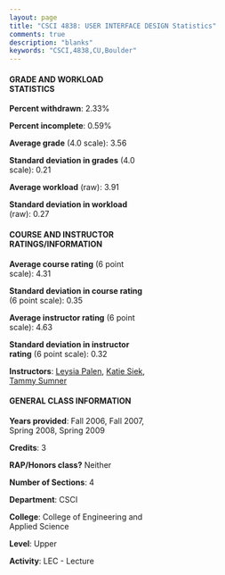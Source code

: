 ```yaml
---
layout: page
title: "CSCI 4838: USER INTERFACE DESIGN Statistics"
comments: true
description: "blanks"
keywords: "CSCI,4838,CU,Boulder"
---
```

<head>
<script src="https://ajax.googleapis.com/ajax/libs/jquery/2.1.3/jquery.min.js"></script>
<script src="https://dl.dropboxusercontent.com/s/pc42nxpaw1ea4o9/highcharts.js?dl=0"></script>
<!-- <script src="../assets/js/highcharts.js"></script> -->
<style type="text/css">@font-face {
	font-family: "Bebas Neue";
	src: url(https://www.filehosting.org/file/details/544349/BebasNeue Regular.otf) format("opentype");
	}
	h1.Bebas { 
		font-family: "Bebas Neue", Verdana, Tahoma;
	}
</style>
</head>
<body>
	<div id="container" style="float: right; width: 45%; height: 88%; margin-left: 2.5%; margin-right: 2.5%;"></div>
	<script language="JavaScript">
		$(document).ready(function() {
		var chart = {type: 'column'};
		var title = {text: 'Grade Distribution'};
		var xAxis = {categories: ['A','B','C','D','F'],crosshair: true};
		var yAxis = {min: 0,title: {text: 'Percentage'}};
		var tooltip = {headerFormat: '<center><b><span style="font-size:20px">{point.key}</span></b></center>',
		               pointFormat: '<td style="padding:0"><b>{point.y:.1f}%</b></td>',
		               footerFormat: '</table>',shared: true,useHTML: true};
		var plotOptions = {column: {pointPadding: 0.0,borderWidth: 0}};  
		var credits = {enabled: false};var series= [{name: 'Percent',data: [65.69,28.58,5.12,0.61,0.0,]}];
		var json = {};
		json.chart = chart;
		json.title = title;
		json.tooltip = tooltip;
		json.xAxis = xAxis;
		json.yAxis = yAxis;  
		json.series = series;
		json.plotOptions = plotOptions;  
		json.credits = credits;
		$('#container').highcharts(json);
	});
	</script>
</body>
			   
#### GRADE AND WORKLOAD STATISTICS

**Percent withdrawn**: 2.33%

**Percent incomplete**: 0.59%

**Average grade** (4.0 scale): 3.56

**Standard deviation in grades** (4.0 scale): 0.21

**Average workload** (raw): 3.91

**Standard deviation in workload** (raw): 0.27

#### COURSE AND INSTRUCTOR RATINGS/INFORMATION

**Average course rating** (6 point scale): 4.31

**Standard deviation in course rating** (6 point scale): 0.35

**Average instructor rating** (6 point scale): 4.63

**Standard deviation in instructor rating** (6 point scale): 0.32

**Instructors**: <a href='../../instructors/Leysia_Palen'>Leysia Palen</a>, <a href='../../instructors/Katie_Siek'>Katie Siek</a>, <a href='../../instructors/Tammy_Sumner'>Tammy Sumner</a>

#### GENERAL CLASS INFORMATION

**Years provided**: Fall 2006, Fall 2007, Spring 2008, Spring 2009

**Credits**: 3

**RAP/Honors class?** Neither

**Number of Sections**: 4

**Department**: CSCI

**College**: College of Engineering and Applied Science

**Level**: Upper

**Activity**: LEC - Lecture
